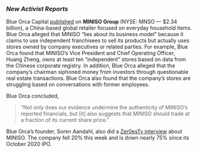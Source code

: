 ### _**New Activist Reports**_

Blue Orca Capital [published](https://substack.com/redirect/0153117a-f2ca-4f65-9fa5-c26e494ea922?u=1102025) on **MINISO Group** (NYSE: MNSO — $2.34 billion), a China-based global retailer focused on everyday household items. Blue Orca alleged that MINISO “lies about its business model” because it claims to use independent franchisees to sell its products but actually uses stores owned by company executives or related parties. For example, Blue Orca found that MINISO’s Vice President and Chief Operating Officer, Huang Zheng, owns at least ten “independent” stores based on data from the Chinese corporate registry. In addition, Blue Orca alleged that the company’s chairman siphoned money from investors through questionable real estate transactions. Blue Orca also found that the company’s stores are struggling based on conversations with former employees.

Blue Orca concluded,

> “Not only does our evidence undermine the authenticity of MINISO’s reported financials, but [it] also suggests that MINISO should trade at a fraction of its current share price.”

Blue Orca’s founder, Soren Aandahl, also did a [Zer0esTv interview](https://substack.com/redirect/3568099c-5c31-40cb-bf02-a529e0aa613b?u=1102025) about MINISO. The company fell 20% this week and is down nearly 75% since its October 2020 IPO.